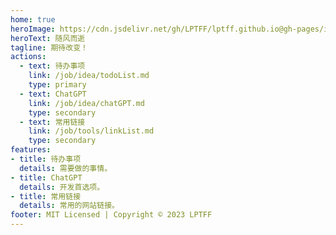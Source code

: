 ```yaml
---
home: true
heroImage: https://cdn.jsdelivr.net/gh/LPTFF/lptff.github.io@gh-pages/img/bg.jpg
heroText: 随风而逝
tagline: 期待改变！
actions:
  - text: 待办事项
    link: /job/idea/todoList.md
    type: primary
  - text: ChatGPT
    link: /job/idea/chatGPT.md
    type: secondary
  - text: 常用链接
    link: /job/tools/linkList.md
    type: secondary
features:
- title: 待办事项
  details: 需要做的事情。
- title: ChatGPT
  details: 开发首选项。
- title: 常用链接
  details: 常用的网站链接。
footer: MIT Licensed | Copyright © 2023 LPTFF
---
```

